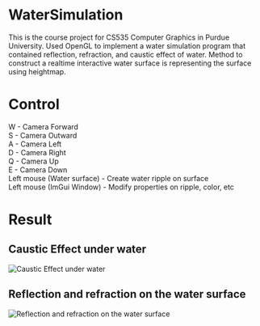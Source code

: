 # WaterSimulation
This is the course project for CS535 Computer Graphics in Purdue University. Used OpenGL to implement a water simulation program that contained reflection, refraction, and caustic effect of water. Method to construct a realtime interactive water surface is representing the surface using heightmap.
# Control
W - Camera Forward <br />
S - Camera Outward <br />
A - Camera Left <br />
D - Camera Right <br />
Q - Camera Up <br />
E - Camera Down <br />
Left mouse (Water surface) - Create water ripple on surface <br />
Left mouse (ImGui Window) - Modify properties on ripple, color, etc <br />
# Result
## Caustic Effect under water
![Caustic Effect under water](/caustic.gif) <br />
## Reflection and refraction on the water surface
![Reflection and refraction on the water surface](/surface.gif)
